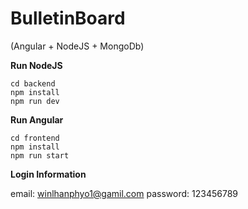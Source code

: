 # BulletinBoard

(Angular + NodeJS + MongoDb)


**Run NodeJS**

```
cd backend
npm install
npm run dev
```



**Run Angular**

```
cd frontend
npm install
npm run start
```

**Login Information**

email: winlhanphyo1@gamil.com
password: 123456789
